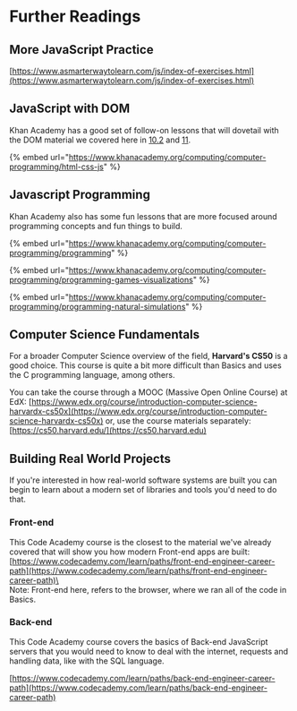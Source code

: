 # Further Readings

## More JavaScript Practice

[https://www.asmarterwaytolearn.com/js/index-of-exercises.html](https://www.asmarterwaytolearn.com/js/index-of-exercises.html)

## JavaScript with DOM

Khan Academy has a good set of follow-on lessons that will dovetail with the DOM material we covered here in [10.2](6-document-object-model/6.1-the-document-object-model.md) and [11](../coursework/in-class-exercises/pce-dom.md).

{% embed url="https://www.khanacademy.org/computing/computer-programming/html-css-js" %}

## Javascript Programming

Khan Academy also has some fun lessons that are more focused around programming concepts and fun things to build.

{% embed url="https://www.khanacademy.org/computing/computer-programming/programming" %}

{% embed url="https://www.khanacademy.org/computing/computer-programming/programming-games-visualizations" %}

{% embed url="https://www.khanacademy.org/computing/computer-programming/programming-natural-simulations" %}

## Computer Science Fundamentals

For a broader Computer Science overview of the field, **Harvard's CS50** is a good choice. This course is quite a bit more difficult than Basics and uses the C programming language, among others.

You can take the course through a MOOC (Massive Open Online Course) at EdX: [https://www.edx.org/course/introduction-computer-science-harvardx-cs50x](https://www.edx.org/course/introduction-computer-science-harvardx-cs50x) or, use the course materials separately: [https://cs50.harvard.edu/](https://cs50.harvard.edu)

## Building Real World Projects

If you're interested in how real-world software systems are built you can begin to learn about a modern set of libraries and tools you'd need to do that.

### Front-end

This Code Academy course is the closest to the material we've already covered that will show you how modern Front-end apps are built: [https://www.codecademy.com/learn/paths/front-end-engineer-career-path](https://www.codecademy.com/learn/paths/front-end-engineer-career-path)\
\
Note: Front-end here, refers to the browser, where we ran all of the code in Basics.

### Back-end

This Code Academy course covers the basics of Back-end JavaScript servers that you would need to know to deal with the internet, requests and handling data, like with the SQL language.

[https://www.codecademy.com/learn/paths/back-end-engineer-career-path](https://www.codecademy.com/learn/paths/back-end-engineer-career-path)
